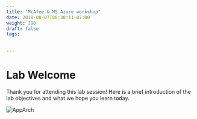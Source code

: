 ```yaml
---
title: "McAfee & MS Azure workshop"
date: 2018-08-07T08:30:11-07:00
weight: 190
draft: false
tags:
  
  
---
```

# Lab Welcome

Thank you for attending this lab session! Here is a brief introduction of the lab objectives and what we hope you learn today. 

![AppArch](/images/mfe/McAfee-Microsoft-Azure.jpg?classes=border,shadow)
